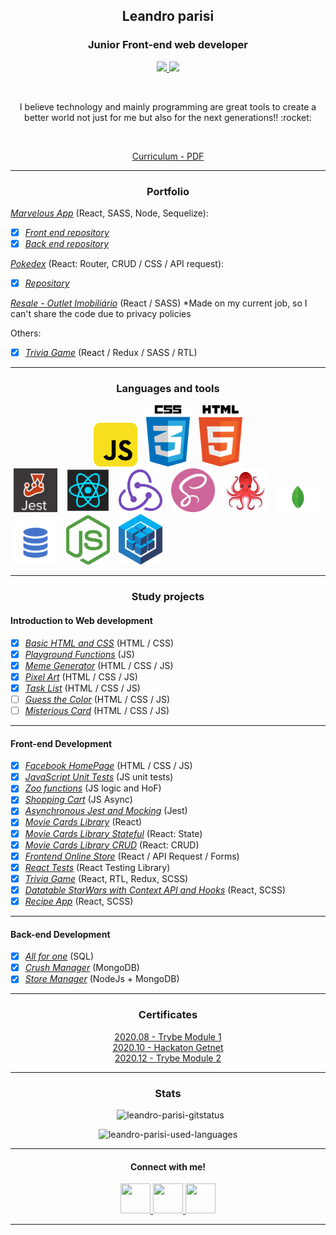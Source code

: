 <h2 align="center">Leandro parisi</h2>
<h3 align="center">Junior Front-end web developer</h3>
<p align="center">
  <a href="https://www.linkedin.com/in/leandro-parisi/" target="_blank" >
    <img src="https://i.ibb.co/Kx2GSrT/linkedin.png" width="35px">
  </a>
  <a href="https://www.instagram.com/leandroparisi.art/" target="_blank" >
    <img src="https://cdn.icon-icons.com/icons2/1211/PNG/512/1491579602-yumminkysocialmedia36_83067.png" width="35px">
  </a> 
</p>
<br />
<p align="center">
  I believe technology and mainly programming are great tools to create a better world not just for me but also for the next generations!! :rocket:
</p>
<br />
<p align="center">
  <a href="https://raw.githubusercontent.com/leandroparisi/leandroparisi/main/archives/CV_leandroParisi.pdf" target="_blank">
    Curriculum - PDF
  </a>
</p>

<hr />

<h3 align="center">Portfolio</h3>

 _[Marvelous App](https://marvelousapp-front.herokuapp.com/)_  (React, SASS, Node, Sequelize):
- [x] _[Front end repository](https://github.com/LeandroParisi/case-stone-front)_
- [x] _[Back end repository](https://github.com/LeandroParisi/caseStone_MarvelousApp_Back)_ 

_[Pokedex](https://leandroparisi.github.io/pokedex/)_  (React: Router, CRUD / CSS / API request):
- [x] _[Repository](https://github.com/LeandroParisi/pokedex)_ 

_[Resale - Outlet Imobiliário](https://resale.com.br/)_ (React / SASS) *Made on my current job, so I can't share the code due to privacy policies

Others:
- [x] _[Trivia Game](https://github.com/LeandroParisi/A1.trivia-game)_ (React / Redux / SASS / RTL)

<hr />

<h3 align="center">Languages and tools</h3>
<div style="margin: auto">
  <div align="center">
    <img style="margin: 0 5px" src="https://raw.githubusercontent.com/leandroparisi/leandroparisi/main/assets/JavaScript-icon.png" alt="JavaScript" width="70px"/>
    <img style="margin: 0 5px" src="https://raw.githubusercontent.com/leandroparisi/leandroparisi/main/assets/Css-icon.png" alt="CSS" width="70px"/>
    <img style="margin: 0 5px" src="https://raw.githubusercontent.com/leandroparisi/leandroparisi/main/assets/Html-icon.png" alt="HTML" width="70px"/>
  </div>
  <img style="margin: 0 5px" src="https://raw.githubusercontent.com/leandroparisi/leandroparisi/main/assets/Jest-icon.png" alt="Jest" width="70px"/>
  <img style="margin: 0 5px" src="https://raw.githubusercontent.com/leandroparisi/leandroparisi/main/assets/React-icon.png" alt="React" width="70px"/>
  <img style="margin: 0 5px" src="https://raw.githubusercontent.com/leandroparisi/leandroparisi/main/assets/Redux-icon.png" alt="React" width="70px"/>
  <img style="margin: 0 5px" src="https://raw.githubusercontent.com/leandroparisi/leandroparisi/main/assets/Sass-icon.png" alt="React" width="70px"/>
  <img style="margin: 0 5px" src="https://raw.githubusercontent.com/leandroparisi/leandroparisi/main/assets/reactTestingLibrary-logo.png" alt="React" width="70px"/>
  <img style="margin: 0 5px" src="https://raw.githubusercontent.com/leandroparisi/leandroparisi/main/assets/mongoDB.png" alt="React" width="70px"/>
  <img style="margin: 0 5px" src="https://raw.githubusercontent.com/leandroparisi/leandroparisi/main/assets/mySQL.png" alt="React" width="70px"/>
  <img style="margin: 0 5px" src="https://raw.githubusercontent.com/leandroparisi/leandroparisi/main/assets/nodejs_logo.png" alt="React" width="70px"/>
  <img style="margin: 0 5px" src="https://raw.githubusercontent.com/leandroparisi/leandroparisi/main/assets/sequelize.svg" alt="React" width="70px"/>
</div>

<hr />

<h3 align="center">Study projects</h3>
<h4>Introduction to Web development</h4>

- [x] _[Basic HTML and CSS](https://leandroparisi.github.io/B1.lessons-learned/)_ (HTML / CSS)
- [x] _[Playground Functions](https://github.com/LeandroParisi/playground-functions)_ (JS)
- [x] _[Meme Generator](https://leandroparisi.github.io/B3.meme-generator/)_ (HTML / CSS / JS)
- [x] _[Pixel Art](https://leandroparisi.github.io/B4.pixel-art/)_ (HTML / CSS / JS)
- [x] _[Task List](https://leandroparisi.github.io/B5.todo-list/)_ (HTML / CSS / JS)
- [ ] _[Guess the Color]()_ (HTML / CSS / JS)
- [ ] _[Misterious Card]()_ (HTML / CSS / JS)
<hr />

<h4>Front-end Development</h4>

- [x] _[Facebook HomePage](https://leandroparisi.github.io/B6.facebook-homePage/)_ (HTML / CSS / JS)
- [x] _[JavaScript Unit Tests](https://github.com/LeandroParisi/B7.js-unit-tests)_ (JS unit tests)
- [x] _[Zoo functions](https://github.com/LeandroParisi/B8.zoo-functions)_ (JS logic and HoF)
- [x] _[Shopping Cart](https://leandroparisi.github.io/B9.shopping-cart/)_ (JS Async)
- [x] _[Asynchronous Jest and Mocking](https://github.com/LeandroParisi/B10.asynchronous-jest-and-mock)_ (Jest)
- [x] _[Movie Cards Library](https://leandroparisi.github.io/B11.movie-card-library/)_ (React)
- [x] _[Movie Cards Library Stateful](https://leandroparisi.github.io/B12.movie-cards-library-stateful/)_ (React: State)
- [x] _[Movie Cards Library CRUD](https://leandroparisi.github.io/B13.movie-card-library-crud/)_ (React: CRUD)
- [x] _[Frontend Online Store](https://leandroparisi.github.io/B14.online-store/)_ (React / API Request / Forms)
- [x] _[React Tests](https://github.com/LeandroParisi/B15.react-testing-library)_ (React Testing Library)
- [x] _[Trivia Game](https://github.com/tryber/sd-06-project-trivia-react-redux/pull/71)_ (React, RTL, Redux, SCSS)
- [x] _[Datatable StarWars with Context API and Hooks](https://github.com/tryber/sd-06-project-starwars-datatable-hooks/pull/38)_ (React, SCSS)
- [x] _[Recipe App](https://github.com/tryber/sd-06-project-recipes-app/pull/42)_ (React, SCSS)
<hr />

<h4>Back-end Development</h4>

- [x] _[All for one](https://github.com/tryber/sd-06-mysql-all-for-one/pull/7)_ (SQL)
- [x] _[Crush Manager](https://github.com/tryber/sd-06-crush-manager/pull/41)_ (MongoDB)
- [x] _[Store Manager](https://github.com/tryber/sd-06-store-manager/pull/19)_ (NodeJs + MongoDB)

<hr />

<h3 align="center">Certificates</h4>
<p align="center">
  <a href="https://raw.githubusercontent.com/leandroparisi/leandroparisi/main/archives/Certificates/2020.08.01-Trybe_Certificado_Módulo_1.pdf" target="_blank">
    2020.08 - Trybe Module 1
  </a>
  <br />
  <a href="https://raw.githubusercontent.com/leandroparisi/leandroparisi/main/archives/Certificates/2020.10.21-Hackaton_Getnet.pdf" target="_blank">
    2020.10 - Hackaton Getnet
  </a>
  <br />
  <a href="https://raw.githubusercontent.com/leandroparisi/leandroparisi/main/archives/Certificates/2020.12.01-Trybe_Certificado_Módulo_2.pdf" target="_blank">
    2020.12 - Trybe Module 2
  </a>
</p>
<hr />

<h3 align="center">Stats</h3>

  <p align="center">&nbsp;
      <img src="https://github-readme-stats.vercel.app/api?username=leandroparisi&count_private=true&show_icons=true&theme=graywhite&icon_color=268bd2&title_color=268bd2" alt="leandro-parisi-gitstatus" />
  </p>
  <p align="center">
      <img src="https://github-readme-stats.vercel.app/api/top-langs/?username=leandroparisi&layout=compact&theme=graywhite&title_color=268bd2" alt="leandro-parisi-used-languages" />
  </p>

<hr />

<h4 align="center">Connect with me!</h4>
<p align="center">
  <a href="https://www.linkedin.com/in/leandro-parisi/" target="_blank" >
    <img src="https://i.ibb.co/Kx2GSrT/linkedin.png" width="48px" height="48px">
  </a>
  <a href="https://github.com/leandroparisi" target="_blank" >
    <img src="https://cdn.iconscout.com/icon/free/png-256/github-108-438008.png" width="48px" height="48px">
  </a> 
  <a href="https://www.instagram.com/leandroparisi.art/" target="_blank" >
    <img src="https://cdn.icon-icons.com/icons2/1211/PNG/512/1491579602-yumminkysocialmedia36_83067.png" width="48px" height="48px">
  </a> 
</p>

<hr />
<br />
